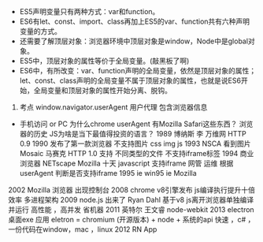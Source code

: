 - ES5声明变量只有两种方式：var和function。
- ES6有let、const、import、class再加上ES5的var、function共有六种声明变量的方式。
- 还需要了解顶层对象：浏览器环境中顶层对象是window，Node中是global对象。
- ES5中，顶层对象的属性等价于全局变量。(敲黑板了啊)
- ES6中，有所改变：var、function声明的全局变量，依然是顶层对象的属性；let、const、class声明的全局变量不属于顶层对象的属性，也就是说ES6开始，全局变量和顶层对象的属性开始分离、脱钩。

1. 考点 window.navigator.userAgent 用户代理
包含浏览器信息 
- 手机访问 or PC
为什么chrome userAgent 有Mozilla Safari这些东西？
浏览器的历史 
 JS为啥是当下最值得投资的语言？
 1989 博纳斯 李 万维网 HTTP 0.9
 1990 发布了第一款浏览器 不支持图片 css img js
 1993 NSCA 看到图片 Mosaic 马赛克 HTTP 1.0 支持 不同类型的文件 
   不支持iframe标签 
 1994 商业浏览器 NETscape Mozilla 十天 javascript
   支持iframe 
   网管 运维 根据userAgent 判断是否支持iframe
 1995 ie win95 
  ie  Mozilla 

 2002 Mozilla 浏览器 出现控制台
 2008 chrome v8引擎发布 js编译执行提升十倍效率 多进程架构 
 2009 node.js 出来了 Ryan Dahl 基于v8 js离开浏览器单独编译并运行 
  高性能 ，高并发 省机器
 2011 英特尔 王文睿 node-webkit
 2013 electron 桌面exe 应用
    eletron = chromium (开源版本) + node + 系统的api 
    快速 ，c# ， 一份代码在window，mac ，linux 
 2012 RN App 